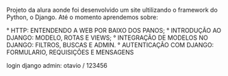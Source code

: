 Projeto da alura aonde foi desenvolvido um site ultilizando o framework do Python, o Django.
Até o momento aprendemos sobre:

° HTTP: ENTENDENDO A WEB POR BAIXO DOS PANOS;
° INTRODUÇÃO AO DJANGO: MODELO, ROTAS E VIEWS;
° INTEGRAÇÃO DE MODELOS NO DJANGO: FILTROS, BUSCAS E ADMIN.
° AUTENTICAÇÃO COM DJANGO: FORMULARIO, REQUISIÇÕES E MENSAGENS 

login django admin:  otavio / 123456
